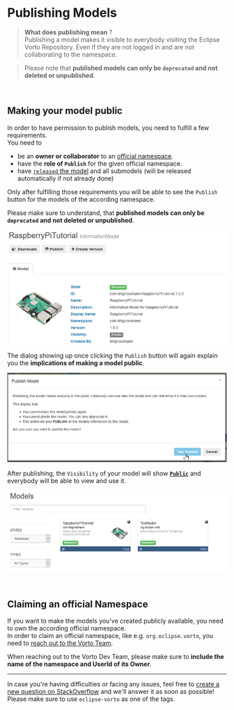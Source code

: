 # Publishing Models

> **What does publishing mean** ?    
Publishing a model makes it visible to everybody visiting the Eclipse Vorto Repository. 
Even if they are not logged in and are not collaborating to the namespace.   

> Please note that **published models can only be `deprecated` and not deleted or unpublished**. 

<br />

## Making your model public
In order to have permission to publish models, you need to fulfill a few requirements.   
You need to
- be an **owner or collaborator** to an [official namespace](#claiming-an-official-namespace).
- have the **role of `Publish`** for the given official namespace. 
- have [`released` the model](../../repository/docs/model_states.md) and all submodels (will be released automatically if not already done)

Only after fulfilling those requirements you will be able to see the `Publish` button for the models of the according namespace.

Please make sure to understand, that **published models can only be `deprecated` and not deleted or unpublished**.

![Unpublished Model](../images/tutorials/publishing_models/unpublished_model.png)

The dialog showing up once clicking the `Publish` button will again explain you the **implications of making a model public**.

![Publish Model](../images/tutorials/publishing_models/publish_model.png)

After publishing, the `Visibility` of your model will show [**`Public`**](../../repository/docs/model_states.md) and everybody will be able to view and use it.    

![Published Model](../images/tutorials/publishing_models/published_model.png)

<br />

## Claiming an official Namespace
If you want to make the models you've created publicly available, you need to own the according official namespace.   
In order to claim an official namespace, like e.g. `org.eclipse.vorto`, you need to [reach out to the Vorto Team](mailto:vorto-development@bosch-si.com?Subject=Request%20Vorto%20Repository%20Namespace&body=Dear%20Vorto%20Team%2C%20%0A%0AI%20would%20like%20to%20request%20for%20an%20official%20namespace.%20%0A%0ANamespace%20Owner%20%28user%20ID%29%20%3A%20%0ANamespace%3A%0A%0AThank%20you.%20%0A%0ABest%20regards%2C%20).

When reaching out to the Vorto Dev Team, please make sure to **include the name of the namespace and UserId of its Owner**.

---

In case you're having difficulties or facing any issues, feel free to [create a new question on StackOverflow](https://stackoverflow.com/questions/ask) and we'll answer it as soon as possible!   
Please make sure to use `eclipse-vorto` as one of the tags. 
